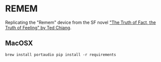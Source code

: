 # REMEM
Replicating the "Remem" device from the SF novel ["The Truth of Fact, the Truth of Feeling" by Ted Chiang](https://en.wikipedia.org/wiki/The_Truth_of_Fact,_the_Truth_of_Feeling).


## MacOSX

`brew install portaudio
pip install -r requirements`